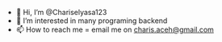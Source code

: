 - 👋 Hi, I’m @Chariselyasa123
- 👀 I’m interested in many programing backend
- 📫 How to reach me = email me on charis.aceh@gmail.com

<!---
Chariselyasa123/Chariselyasa123 is a ✨ special ✨ repository because its `README.md` (this file) appears on your GitHub profile.
You can click the Preview link to take a look at your changes.
--->
